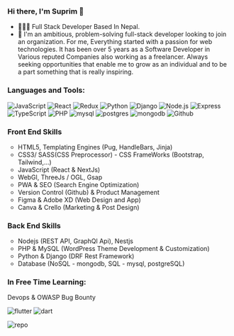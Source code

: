 ### Hi there, I'm Suprim 👋
- 👩🏻‍💻 Full Stack Developer Based In Nepal.
- 🌱 I'm an ambitious, problem-solving full-stack developer looking to join an organization. For me, Everything started with a passion for web technologies. It has been over 5 years as a Software Developer in Various reputed Companies also working as a freelancer. Always seeking opportunities that enable me to grow as an individual and to be a part something that is really inspiring.


### Languages and Tools:

<p>
 <img src="https://img.shields.io/badge/JavaScript-F7DF1E?style=for-the-badge&logo=javascript&logoColor=black" alt="JavaScript">
 <img src="https://img.shields.io/badge/React-20232A?style=for-the-badge&logo=react&logoColor=61DAFB" alt="React">
 <img src="https://img.shields.io/badge/Redux-593D88?style=for-the-badge&logo=redux&logoColor=white" alt="Redux">
 <img src="https://img.shields.io/badge/Python-14354C?style=for-the-badge&logo=python&logoColor=white" alt="Python">
  <img src="https://img.shields.io/badge/Django-092E20?style=for-the-badge&logo=django&logoColor=white" alt="Django">
 <img src="https://img.shields.io/badge/Node.js-43853D?style=for-the-badge&logo=node.js&logoColor=white" alt="Node.js">
 <img src="https://img.shields.io/badge/Express.js-404D59?style=for-the-badge" alt="Express">
 <img src="https://img.shields.io/badge/TypeScript-007ACC?style=for-the-badge&logo=typescript&logoColor=white" alt="TypeScript">
 <img src="https://img.shields.io/badge/PHP-777BB4?style=for-the-badge&logo=php&logoColor=white" alt="PHP">
 <img src="https://img.shields.io/badge/MySQL-00000F?style=for-the-badge&logo=mysql&logoColor=white" alt="mysql">
 <img src="https://img.shields.io/badge/PostgreSQL-316192?style=for-the-badge&logo=postgresql&logoColor=white" alt="postgres">
 <img src="https://img.shields.io/badge/MongoDB-4EA94B?style=for-the-badge&logo=mongodb&logoColor=white" alt="mongodb">
 <img src="https://img.shields.io/badge/GitHub-100000?style=for-the-badge&logo=github&logoColor=white" alt="Github">
</p>

<p align="left">  
 <ul style="list-style:none;padding:0rem;">
       <li>
        <h3>Front End Skills</h3>
         <ul>
           <li>HTML5, Templating Engines (Pug, HandleBars, Jinja)</li>
           <li>CSS3/ SASS(CSS Preprocessor) -  CSS FrameWorks (Bootstrap, Tailwind,...)</li>
           <li>JavaScript (React & NextJs)</li>
           <li>WebGl, ThreeJs / OGL, Gsap</li>
           <li>PWA & SEO (Search Engine Optimization)</li>
           <li>Version Control (Github) & Product Management </li>
           <li>Figma & Adobe XD (Web Design and App) </li>
           <li>Canva & Crello (Marketing & Post Design) </li>
         </ul>
       </li>
       <li>
        <h3>Back End Skills</h3>
         <ul>
           <li>Nodejs (REST API, GraphQl Api), Nestjs</li>
           <li>PHP & MySQL (WordPress Theme Development & Customization)</li>
           <li>Python & Django (DRF Rest Framework)</li>
           <li>Database (NoSQL - mongodb, SQL - mysql, postgreSQL)</li>
        </ul>
       </li>
   </ul>
    <ul style="list-style:none;padding:0rem;">
       <li>
        <h3>In Free Time Learning: </h3>
        <p>Devops & OWASP Bug Bounty</p>
        <img src="https://img.shields.io/badge/Flutter-02569B?style=for-the-badge&logo=flutter&logoColor=white" alt="flutter">
        <img src="https://img.shields.io/badge/Dart-0175C2?style=for-the-badge&logo=dart&logoColor=white" alt="dart">
       </li>
   </ul>
</p>

<img src="https://github-readme-stats.vercel.app/api?username=suprim12&theme=blue-green" alt="repo">


[website]: https://suprimgolay.com.np
